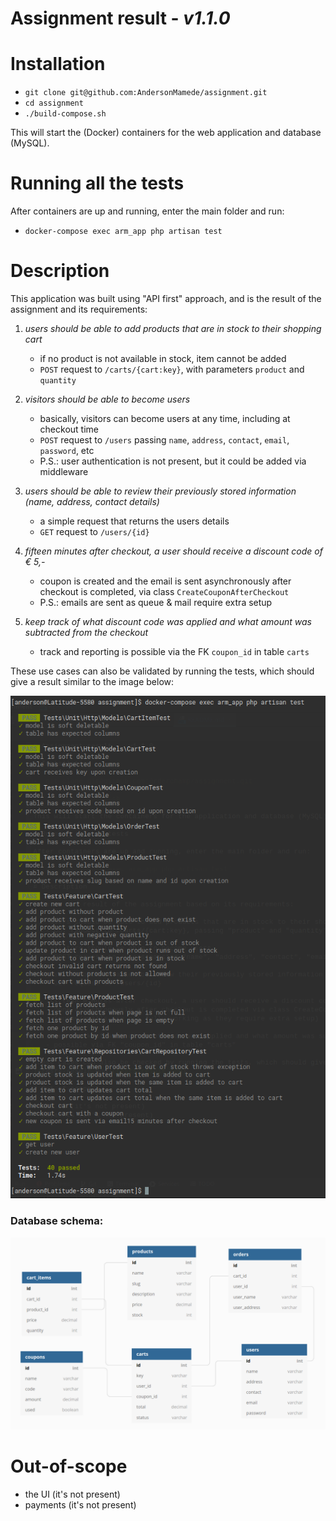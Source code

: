 # Assignment result - _v1.1.0_

# Installation

- `git clone git@github.com:AndersonMamede/assignment.git`
- `cd assignment`
- `./build-compose.sh`

This will start the (Docker) containers for the web application and database (MySQL).

# Running all the tests

After containers are up and running, enter the main folder and run:

- `docker-compose exec arm_app php artisan test`

# Description

This application was built using "API first" approach, and is the result of the assignment and its requirements:

1. _users should be able to add products that are in stock to their shopping cart_
    - if no product is not available in stock, item cannot be added
   - `POST` request to `/carts/{cart:key}`, with parameters `product` and `quantity`
   
2. _visitors should be able to become users_ 
    - basically, visitors can become users at any time, including at checkout time
    - `POST` request to `/users` passing `name`, `address`, `contact`, `email`, `password`, etc
    - P.S.: user authentication is not present, but it could be added via middleware
   
3. _users should be able to review their previously stored information (name, address, contact details)_
    - a simple request that returns the users details
   - `GET` request to `/users/{id}`
   
4. _fifteen minutes after checkout, a user should receive a discount code of € 5,-_
   - coupon is created and the email is sent asynchronously after checkout is completed, via class `CreateCouponAfterCheckout`
   - P.S.: emails are sent as queue & mail require extra setup

5. _keep track of what discount code was applied and what amount was subtracted from the checkout_
   - track and reporting is possible via the FK `coupon_id` in table `carts`

These use cases can also be validated by running the tests, which should give a result similar to the image below:

![img.png](img.png)

### Database schema:

![img_1.png](img_1.png)

# Out-of-scope

- the UI (it's not present)
- payments (it's not present)
